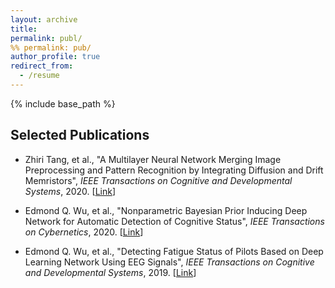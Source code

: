 ```yaml
---
layout: archive
title: 
permalink: publ/
%% permalink: pub/
author_profile: true
redirect_from:
  - /resume
---
```


{% include base_path %}

## Selected Publications

* Zhiri Tang, et al., "A Multilayer Neural Network Merging Image Preprocessing and Pattern Recognition by Integrating Diffusion and Drift Memristors", *IEEE Transactions on Cognitive and Developmental Systems*, 2020. [[Link](https://arxiv.org/ftp/arxiv/papers/1904/1904.12292.pdf)]


* Edmond Q. Wu, et al., "Nonparametric Bayesian Prior Inducing Deep Network for Automatic Detection of Cognitive Status", *IEEE Transactions on Cybernetics*, 2020. [[Link](https://ieeexplore.ieee.org/abstract/document/9043894/)]


* Edmond Q. Wu, et al., "Detecting Fatigue Status of Pilots Based on Deep Learning Network Using EEG Signals", *IEEE Transactions on Cognitive and Developmental Systems*, 2019. [[Link](https://ieeexplore.ieee.org/abstract/document/8948246)] 
